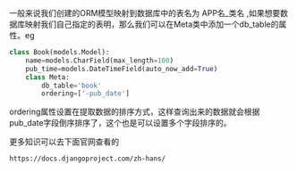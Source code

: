 一般来说我们创建的ORM模型映射到数据库中的表名为 APP名_类名 ,如果想要数据库映射我们自己指定的表明，那么我们可以在Meta类中添加一个db_table的属性。eg
```python
class Book(models.Model):
    name=models.CharField(max_length=100)
    pub_time=models.DateTimeField(auto_now_add=True)
    class Meta:
        db_table='book'
        ordering=['-pub_date']
```
ordering属性设置在提取数据的排序方式，这样查询出来的数据就会根据pub_date字段倒序排序了，这个也是可以设置多个字段排序的。

更多知识可以去下面官网查看的
```
https://docs.djangoproject.com/zh-hans/
```
